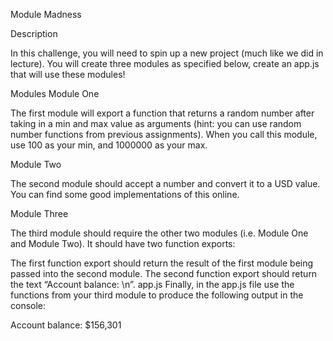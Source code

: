 Module Madness

Description

In this challenge, you will need to spin up a new project (much like we did in lecture). You will create three modules as specified below, create an app.js that will use these modules!

Modules
Module One

The first module will export a function that returns a random number after taking in a min and max value as arguments (hint: you can use random number functions from previous assignments). When you call this module, use 100 as your min, and 1000000 as your max.

Module Two

The second module should accept a number and convert it to a USD value. You can find some good implementations of this online.

Module Three

The third module should require the other two modules (i.e. Module One and Module Two). It should have two function exports:

The first function export should return the result of the first module being passed into the second module.
The second function export should return the text “Account balance: \n”.
app.js
Finally, in the app.js file use the functions from your third module to produce the following output in the console:

Account balance:
$156,301
